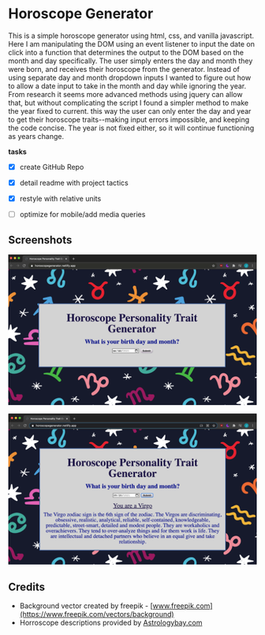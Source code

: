 # Horoscope Generator

This is a simple horoscope generator using html, css, and vanilla javascript. Here I am manipulating the DOM using an event listener to input the date on click into a function that determines the output to the DOM based on the month and day specifically. The user simply enters the day and month they were born, and receives their horoscope from the generator. 
Instead of using separate day and month dropdown inputs I wanted to figure out how to allow a date input to take in the month and day while ignoring the year. From research it seems more advanced methods using jquery can allow that, but without complicating the script I found a simpler method to make the year fixed to current. this way the user can only enter the day and year to get their horoscope traits--making input errors impossible, and keeping the code concise. The year is not fixed either, so it will continue functioning as years change.

**tasks**

- [x] create GitHub Repo
- [x] detail readme with project tactics
- [x] restyle with relative units 
- [ ] optimize for mobile/add media queries


## Screenshots

![main page](/Assets/main-page.png)

![input result](/Assets/input-result.png)

## Credits

- Background vector created by freepik - [www.freepik.com](https://www.freepik.com/vectors/background)
- Horroscope descriptions provided by [Astrologybay.com](https://astrologybay.com/zodiac-characteristics#:~:text=the%20mutable%20signs.-,Characteristics%20and%20Personality,and%20have%20a%20keen%20intellect)
